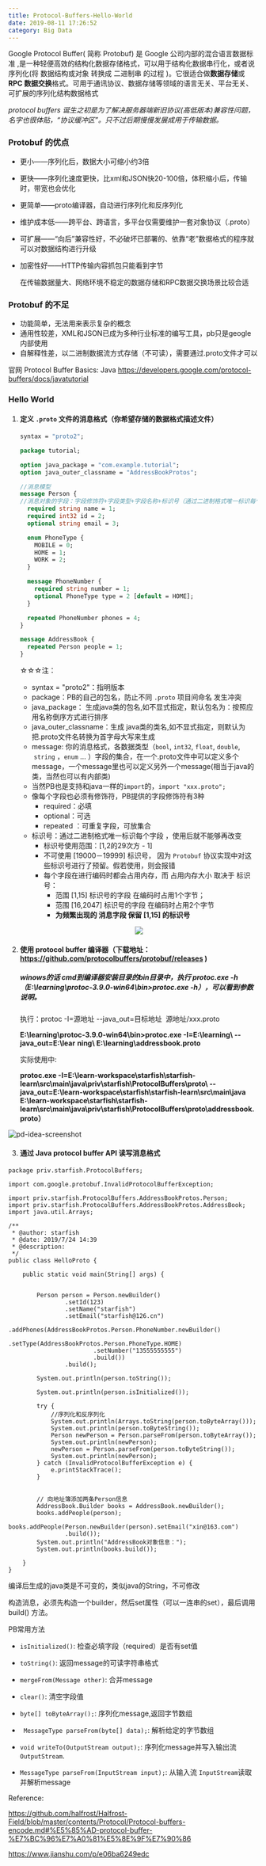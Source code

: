 ```yaml
---
title: Protocol-Buffers-Hello-World
date: 2019-08-11 17:26:52
category: Big Data
---
```


Google Protocol Buffer( 简称 Protobuf) 是 Google 公司内部的混合语言数据标准 ,是一种轻便高效的结构化数据存储格式，可以用于结构化数据串行化，或者说序列化(将 数据结构或对象 转换成 二进制串 的过程 )。它很适合做**数据存储**或 **RPC 数据交换**格式。可用于通讯协议、数据存储等领域的语言无关、平台无关、可扩展的序列化结构数据格式 

*protocol buffers 诞生之初是为了解决服务器端新旧协议(高低版本)兼容性问题，名字也很体贴，“协议缓冲区”。只不过后期慢慢发展成用于传输数据。*

### Protobuf 的优点

- 更小——序列化后，数据大小可缩小约3倍
- 更快——序列化速度更快，比xml和JSON快20-100倍，体积缩小后，传输时，带宽也会优化
- 更简单——proto编译器，自动进行序列化和反序列化
- 维护成本低——跨平台、跨语言，多平台仅需要维护一套对象协议（.proto）
- 可扩展——“向后”兼容性好，不必破坏已部署的、依靠“老”数据格式的程序就可以对数据结构进行升级
- 加密性好——HTTP传输内容抓包只能看到字节

	在传输数据量大、网络环境不稳定的数据存储和RPC数据交换场景比较合适	

### Protobuf 的不足

- 功能简单，无法用来表示复杂的概念
- 通用性较差，XML和JSON已成为多种行业标准的编写工具，pb只是geogle内部使用
- 自解释性差，以二进制数据流方式存储（不可读），需要通过.proto文件才可以



官网 Protocol Buffer Basics: Java <https://developers.google.com/protocol-buffers/docs/javatutorial> 



### Hello World

1. #### 定义 `.proto` 文件的消息格式（你希望存储的数据格式描述文件）

   ```protobuf
   syntax = "proto2";
   
   package tutorial;
   
   option java_package = "com.example.tutorial";
   option java_outer_classname = "AddressBookProtos";
   
   //消息模型
   message Person {
   //消息对象的字段：字段修饰符+字段类型+字段名称+标识号（通过二进制格式唯一标识每个字段，不变可）
     required string name = 1;
     required int32 id = 2;
     optional string email = 3;
   
     enum PhoneType {
       MOBILE = 0;
       HOME = 1;
       WORK = 2;
     }
   
     message PhoneNumber {
       required string number = 1;
       optional PhoneType type = 2 [default = HOME];
     }
   
     repeated PhoneNumber phones = 4;
   }
   
   message AddressBook {
     repeated Person people = 1;
   }
   ```

   ☆☆☆注： 

   - syntax = "proto2"：指明版本
   - package：PB的自己的包名，防止不同 `.proto` 项目间命名 发生冲突 
   - java_package： 生成java类的包名,如不显式指定，默认包名为：按照应用名称倒序方式进行排序
   - java_outer_classname：生成 java类的类名,如不显式指定，则默认为把.proto文件名转换为首字母大写来生成
   - message: 你的消息格式，各数据类型（`bool`, `int32`, `float`, `double`,  `string` ，`enum` ... ）字段的集合，在一个.proto文件中可以定义多个message，一个message里也可以定义另外一个message(相当于java的类，当然也可以有内部类)
   - 当然PB也是支持和java一样的`import`的，`import "xxx.proto";`
   - 像每个字段也必须有修饰符，PB提供的字段修饰符有3种
     - required：必填
     - optional：可选
     - repeated ：可重复字段，可放集合
   - 标识号：通过二进制格式唯一标识每个字段 ，使用后就不能够再改变
     - 标识号使用范围：[1,2的29次方 - 1]
     - 不可使用 [19000－19999] 标识号， 因为 `Protobuf` 协议实现中对这些标识号进行了预留。假若使用，则会报错
     - 每个字段在进行编码时都会占用内存，而 占用内存大小 取决于 标识号： 
       - 范围 [1,15] 标识号的字段 在编码时占用1个字节；
       - 范围 [16,2047] 标识号的字段 在编码时占用2个字节
       - **为频繁出现的 消息字段 保留 [1,15] 的标识号**

   <p align='center'>
     <img src='../../images/RPC/pb-vs-java.png'>
   </p>

2. #### 使用 protocol buffer 编译器（下载地址：<https://github.com/protocolbuffers/protobuf/releases> )

   ##### winows的话 cmd到编译器安装目录的bin目录中，执行  **protoc.exe -h  （E:\learning\protoc-3.9.0-win64\bin>protoc.exe -h**），可以看到参数说明。

   执行：protoc -I=源地址 --java_out=目标地址  源地址/xxx.proto 

   **E:\learning\protoc-3.9.0-win64\bin>protoc.exe -I=E:\learning\ --java_out=E:\lear**
   **ning\ E:\learning\addressbook.proto**

   

   实际使用中:

   **protoc.exe -I=E:\learn-workspace\starfish\starfish-learn\src\main\java\priv\starfish\ProtocolBuffers\proto\ --java_out=E:\learn-workspace\starfish\starfish-learn\src\main\java  E:\learn-workspace\starfish\starfish-learn\src\main\java\priv\starfish\ProtocolBuffers\proto\addressbook.proto）**

![pd-idea-screenshot](../_images/rpc/pd-idea-screenshot.png)

3. #### 通过 Java protocol buffer API 读写消息格式

```
package priv.starfish.ProtocolBuffers;

import com.google.protobuf.InvalidProtocolBufferException;

import priv.starfish.ProtocolBuffers.AddressBookProtos.Person;
import priv.starfish.ProtocolBuffers.AddressBookProtos.AddressBook;
import java.util.Arrays;

/**
 * @author: starfish
 * @date: 2019/7/24 14:39
 * @description:
 */
public class HelloProto {

    public static void main(String[] args) {


        Person person = Person.newBuilder()
                .setId(123)
                .setName("starfish")
                .setEmail("starfish@126.cn")
                .addPhones(AddressBookProtos.Person.PhoneNumber.newBuilder()
                        .setType(AddressBookProtos.Person.PhoneType.HOME)
                        .setNumber("13555555555")
                        .build())
                .build();

        System.out.println(person.toString());

        System.out.println(person.isInitialized());

        try {
            //序列化和反序列化
            System.out.println(Arrays.toString(person.toByteArray()));
            System.out.println(person.toByteString());
            Person newPerson = Person.parseFrom(person.toByteArray());
            System.out.println(newPerson);
            newPerson = Person.parseFrom(person.toByteString());
            System.out.println(newPerson);
        } catch (InvalidProtocolBufferException e) {
            e.printStackTrace();
        }


        // 向地址簿添加两条Person信息
        AddressBook.Builder books = AddressBook.newBuilder();
        books.addPeople(person);
        books.addPeople(Person.newBuilder(person).setEmail("xin@163.com")
                .build());
        System.out.println("AddressBook对象信息：");
        System.out.println(books.build());

    }
}
```



编译后生成的java类是不可变的，类似java的String，不可修改

构造消息，必须先构造一个builder，然后set属性（可以一连串的set），最后调用build() 方法。



PB常用方法

- `isInitialized()`: 检查必填字段（required）是否有set值
- `toString()`: 返回message的可读字符串格式
- `mergeFrom(Message other)`: 合并message
- `clear()`: 清空字段值

- `byte[] toByteArray();`: 序列化message,返回字节数组
- ` MessageType parseFrom(byte[] data);`: 解析给定的字节数组
- `void writeTo(OutputStream output);`: 序列化message并写入输出流`OutputStream`.
- `MessageType parseFrom(InputStream input);`: 从输入流 `InputStream`读取并解析message



Reference:

<https://github.com/halfrost/Halfrost-Field/blob/master/contents/Protocol/Protocol-buffers-encode.md#%E5%85%AD-protocol-buffer-%E7%BC%96%E7%A0%81%E5%8E%9F%E7%90%86> 

 <https://www.jianshu.com/p/e06ba6249edc> 
